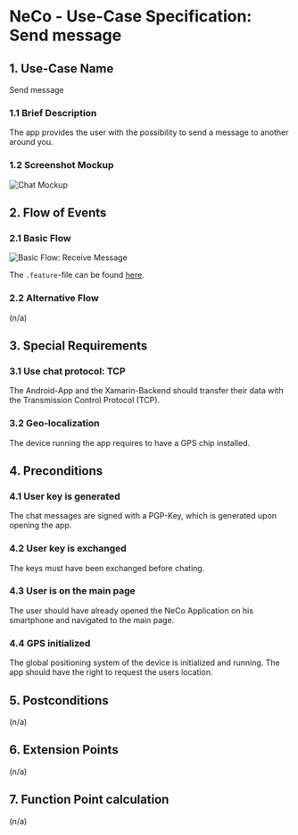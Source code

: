# NeCo - Use-Case Specification: Send message

## 1. Use-Case Name
Send message

### 1.1 Brief Description
The app provides the user with the possibility to send a message to another around you.

### 1.2 Screenshot Mockup

![][mockup]


## 2. Flow of Events

### 2.1 Basic Flow

![][basic flow]


The `.feature`-file can be found [here][feature].

### 2.2 Alternative Flow
(n/a)


## 3. Special Requirements
### 3.1 Use chat protocol: TCP
The Android-App and the Xamarin-Backend should transfer their data with the Transmission Control Protocol (TCP). 

### 3.2 Geo-localization
The device running the app requires to have a GPS chip installed.

## 4. Preconditions

### 4.1 User key is generated
The chat messages are signed with a PGP-Key, which is generated upon opening the app.

### 4.2 User key is exchanged
The keys must have been exchanged before chating.

### 4.3 User is on the main page
The user should have already opened the NeCo Application on his smartphone and navigated to the main page.

### 4.4 GPS initialized
The global positioning system of the device is initialized and running. 
The app should have the right to request the users location.

## 5. Postconditions
(n/a)


## 6. Extension Points
(n/a)

## 7. Function Point calculation
(n/a)


<!-- Link definitions: -->
[basic flow]: https://github.com/Haus4/NeCo/tree/develop/docs/img/UC1_SendMessage_UCD.jpg "Basic Flow: Receive Message"

[mockup]: https://github.com/Haus4/NeCo/raw/master/docs/img/UC1_2_3_Mockup.png "Chat Mockup"

[feature]: https://github.com/Haus4/NeCo/tree/develop/docs/UC1.feature "Feature description"

